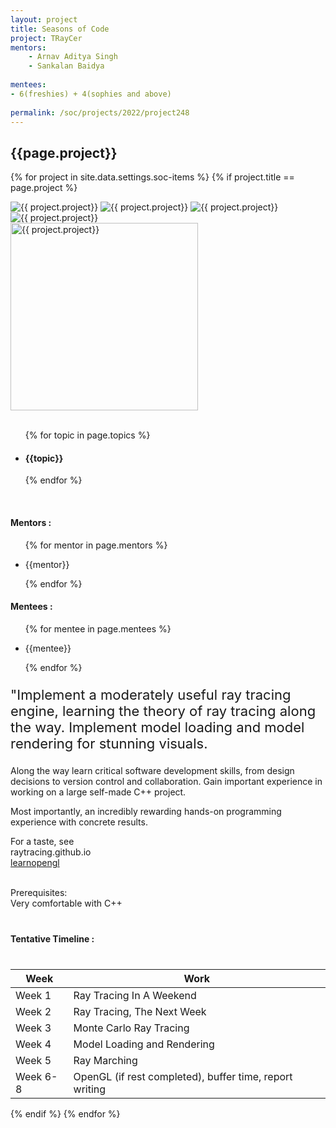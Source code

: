 ```yaml
---
layout: project
title: Seasons of Code
project: TRayCer
mentors:
    - Arnav Aditya Singh
    - Sankalan Baidya  
    
mentees:
- 6(freshies) + 4(sophies and above) 
    
permalink: /soc/projects/2022/project248
---
```


<h2 class="display1 m-3 p-3 text-center project-title">{{page.project}}</h2>

{% for project in site.data.settings.soc-items %}
{% if project.title == page.project %}

<div class ="img-soc d-block"> 
    <img src="{{ site.baseurl }}/{{ project.image }}" alt="{{ project.project}}" class="image-1">
    <img src="{{ site.baseurl }}/{{ project.image }}" alt="{{ project.project}}" class="image-2">
    <img src="{{ site.baseurl }}/{{ project.image }}" alt="{{ project.project}}" class="image-3">
    <img src="{{ site.baseurl }}/{{ project.image }}" alt="{{ project.project}}" class="image-4">
</div>
<div class = "mobile-img-soc">
  <img src="{{ site.baseurl }}/{{ project.image }}"  width = "300" height="300" alt="{{ project.project}}" class="border rounded">
  </div>
<div >
    <br>
    <ul>
        {% for topic in page.topics %}
        <li><h4 class="text-primary text-center topics">{{topic}}</h4></li>
        {% endfor %}
    </ul>
    <br>
    <h4 class="display3  ">Mentors :</h4> 
    <ul>
        {% for mentor in page.mentors %}
        <li><p class="lead">{{mentor}}</p></li>
        {% endfor %}
    </ul>
    <h4 class="display3  ">Mentees :</h4> 
    <ul>
        {% for mentee in page.mentees %}
        <li><p class="lead">{{mentee}}</p></li>
        {% endfor %}
    </ul>
</div>
<div>
    <p class="display3 project-desc" style = "font-size:22px;" >
       "Implement a moderately useful ray tracing engine, learning the theory of ray tracing along the way. Implement model loading and model rendering for stunning visuals.<br>

Along the way learn critical software development skills, from design decisions to version control and collaboration. Gain important experience in working on a large self-made C++ project.<br>

Most importantly, an incredibly rewarding hands-on programming experience with concrete results.<br>

For a taste, see<br>
raytracing.github.io<br>
<a href="www.learnopengl.com"> learnopengl<a>


<br>
Prerequisites:<br>
Very comfortable with C++
</p>
</div>
<div class = "d-flex flex-wrap">
<div>
    <h4 class="display3" style="margin:40px 0px 40px 0px;">Tentative Timeline :</h4>
    <table class="table table-striped w-100">
    <thead>
        <tr>
        <th>Week</th>
        <th>Work</th>
        </tr>
    </thead>
    <tbody>
    <tr>
      <td>Week 1</td>
      <td>Ray Tracing In A Weekend</td>     
    </tr>
    <tr>
      <td>Week 2</td>
      <td>Ray Tracing, The Next Week</td>
    </tr>
    <tr>
      <td>Week 3</td>
      <td>Monte Carlo Ray Tracing</td>
    </tr>
    <tr>
      <td>Week 4</td>
      <td>Model Loading and Rendering</td>
    </tr>
    <tr>
      <td>Week 5</td>
      <td>Ray Marching</td>
    </tr>
    <tr>
      <td>Week 6-8</td>
      <td>OpenGL (if rest completed), buffer time, report writing</td>
    </tr>
    </tbody>
    </table>
</div>

</div>
{% endif %}
{% endfor %}
